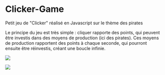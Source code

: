 # Clicker-Game
Petit jeu de "Clicker" réalisé en Javascript sur le thème des pirates

Le principe du jeu est très simple : cliquer rapporte des points, qui peuvent être investis dans des moyens de production (ici des pirates). Ces moyens de production rapportent des points à chaque seconde, qui pourront ensuite être réinvestis, créant une boucle infinie.

![](https://i.imgur.com/D8KciKI.jpg)
   
![](https://i.imgur.com/CuN8zDp.jpg)
